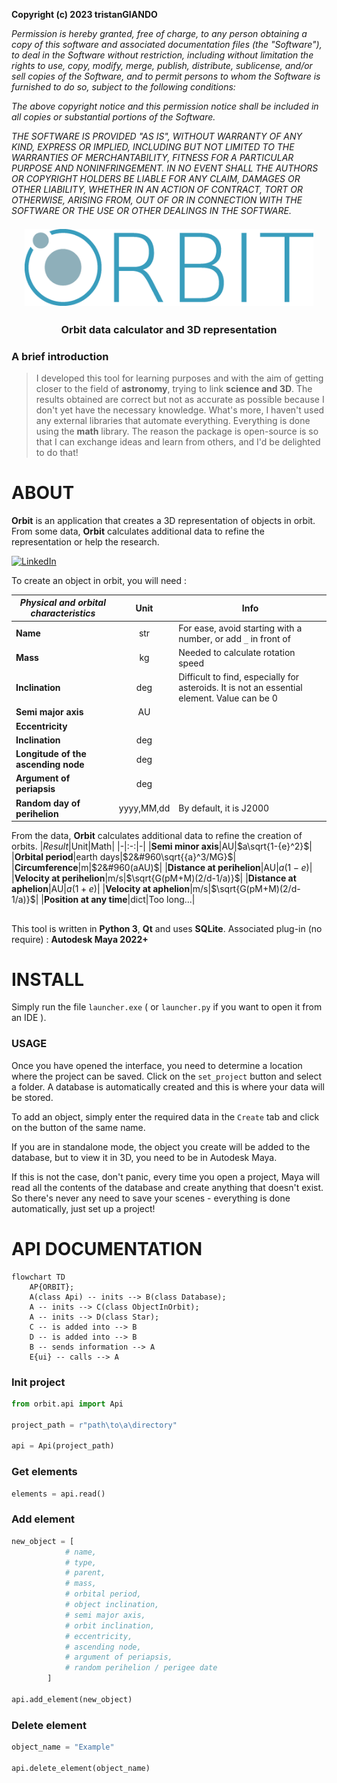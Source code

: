 **Copyright (c) 2023 tristanGIANDO**

*Permission is hereby granted, free of charge, to any person obtaining a copy*
*of this software and associated documentation files (the "Software"), to deal*
*in the Software without restriction, including without limitation the rights*
*to use, copy, modify, merge, publish, distribute, sublicense, and/or sell*
*copies of the Software, and to permit persons to whom the Software is*
*furnished to do so, subject to the following conditions:*

*The above copyright notice and this permission notice shall be included in all*
*copies or substantial portions of the Software.*

*THE SOFTWARE IS PROVIDED "AS IS", WITHOUT WARRANTY OF ANY KIND, EXPRESS OR*
*IMPLIED, INCLUDING BUT NOT LIMITED TO THE WARRANTIES OF MERCHANTABILITY,*
*FITNESS FOR A PARTICULAR PURPOSE AND NONINFRINGEMENT. IN NO EVENT SHALL THE*
*AUTHORS OR COPYRIGHT HOLDERS BE LIABLE FOR ANY CLAIM, DAMAGES OR OTHER*
*LIABILITY, WHETHER IN AN ACTION OF CONTRACT, TORT OR OTHERWISE, ARISING FROM,*
*OUT OF OR IN CONNECTION WITH THE SOFTWARE OR THE USE OR OTHER DEALINGS IN THE*
*SOFTWARE.*

<h2 align="center" style="margin:1em;">
    <img src="orbit\icons\title_dark.png"
         alt="orbit"></a>
</h2>

<h3 align="center">
    Orbit data calculator and 3D representation
</h3>

### A brief introduction
>I developed this tool for learning purposes and with the aim of getting closer to the field of **astronomy**, trying to link **science and 3D**.
>The results obtained are correct but not as accurate as possible because I don't yet have the necessary knowledge. What's more, I haven't used any external libraries that automate everything. Everything is done using the **math** library.
>The reason the package is open-source is so that I can exchange ideas and learn from others, and I'd be delighted to do that!

# ABOUT

**Orbit** is an application that creates a 3D representation of objects in orbit.
From some data, **Orbit** calculates additional data to refine the representation or help the research.

[![LinkedIn](https://img.shields.io/badge/LinkedIn_Demo-%230077B5.svg?logo=linkedin&logoColor=white)](https://www.linkedin.com/posts/tristan-giandoriggio_python-sql-orbit-activity-7127721159759949824-bAER?utm_source=share&utm_medium=member_desktop)

To create an object in orbit, you will need :

|*Physical and orbital characteristics* |Unit|Info|
|-|:-:|-|
|**Name**|str|For ease, avoid starting with a number, or add `_` in front of|
|**Mass**|kg| Needed to calculate rotation speed|
|**Inclination**|deg| Difficult to find, especially for asteroids. It is not an essential element. Value can be 0|
|**Semi major axis**|AU||
|**Eccentricity**|||
|**Inclination**|deg||
|**Longitude of the ascending node**|deg||
|**Argument of periapsis**|deg||
|**Random day of perihelion**|yyyy,MM,dd|By default, it is J2000                                               |


From the data, **Orbit** calculates additional data to refine the creation of orbits.
|*Result*|Unit|Math|
|-|:-:|-|
|**Semi minor axis**|AU|$a\sqrt{1-{e}^2}$|
|**Orbital period**|earth days|$2&#960\sqrt{{a}^3/MG}$|
|**Circumference**|m|$2&#960(aAU)$|
|**Distance at perihelion**|AU|$a(1-e)$|
|**Velocity at perihelion**|m/s|$\sqrt{G(pM+M)(2/d-1/a)}$|
|**Distance at aphelion**|AU|$a(1+e)$|
|**Velocity at aphelion**|m/s|$\sqrt{G(pM+M)(2/d-1/a)}$|
|**Position at any time**|dict|Too long...|
  
##
This tool is written in **Python 3**, **Qt** and uses **SQLite**.
Associated plug-in (no require) : **Autodesk Maya 2022+**

# INSTALL
Simply run the file `launcher.exe` ( or `launcher.py` if you want to open it from an IDE ).

### USAGE
Once you have opened the interface, you need to determine a location where the project can be saved.
Click on the `set_project` button and select a folder.
A database is automatically created and this is where your data will be stored.

To add an object, simply enter the required data in the `Create` tab and click on the button of the same name.

If you are in standalone mode, the object you create will be added to the database, but to view it in 3D, you need to be in Autodesk Maya.

If this is not the case, don't panic, every time you open a project, Maya will read all the contents of the database and create anything that doesn't exist.
So there's never any need to save your scenes - everything is done automatically, just set up a project!

# API DOCUMENTATION

```mermaid
flowchart TD
    AP{ORBIT};
    A(class Api) -- inits --> B(class Database);
    A -- inits --> C(class ObjectInOrbit);
    A -- inits --> D(class Star);
    C -- is added into --> B
    D -- is added into --> B
    B -- sends information --> A
    E{ui} -- calls --> A
```

### Init project
```py
from orbit.api import Api

project_path = r"path\to\a\directory"

api = Api(project_path)
```

### Get elements
```py
elements = api.read()
```

### Add element
```py
new_object = [
            # name,
            # type,
            # parent,
            # mass,
            # orbital period,
            # object inclination,
            # semi major axis,
            # orbit inclination,
            # eccentricity,
            # ascending node,
            # argument of periapsis,
            # random perihelion / perigee date
        ]

api.add_element(new_object)
```

### Delete element
```py
object_name = "Example"

api.delete_element(object_name)
```
